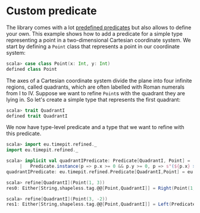 # Custom predicate

The library comes with a lot [predefined predicates][provided-predicates]
but also allows to define your own. This example shows how to add a
predicate for a simple type representing a point in a two-dimensional
Cartesian coordinate system. We start by defining a `Point` class that
represents a point in our coordinate system:

```scala
scala> case class Point(x: Int, y: Int)
defined class Point
```

The axes of a Cartesian coordinate system divide the plane into four infinite
regions, called quadrants, which are often labelled with Roman numerals from I
to IV. Suppose we want to refine `Point`s with the quadrant they are lying in.
So let's create a simple type that represents the first quadrant:

```scala
scala> trait QuadrantI
defined trait QuadrantI
```

We now have type-level predicate and a type that we want to refine with this
predicate.

```scala
scala> import eu.timepit.refined._
import eu.timepit.refined._

scala> implicit val quadrantIPredicate: Predicate[QuadrantI, Point] =
     |   Predicate.instance(p => p.x >= 0 && p.y >= 0, p => s"(${p.x} >= 0 && ${p.y} >= 0)")
quadrantIPredicate: eu.timepit.refined.Predicate[QuadrantI,Point] = eu.timepit.refined.Predicate$$anon$2@93944f9
```

```scala
scala> refine[QuadrantI](Point(1, 3))
res0: Either[String,shapeless.tag.@@[Point,QuadrantI]] = Right(Point(1,3))

scala> refine[QuadrantI](Point(3, -2))
res1: Either[String,shapeless.tag.@@[Point,QuadrantI]] = Left(Predicate failed: (3 >= 0 && -2 >= 0).)
```

[provided-predicates]: https://github.com/fthomas/refined#provided-predicates
